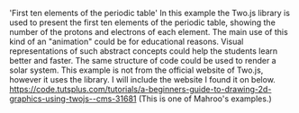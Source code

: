 'First ten elements of the periodic table'
In this example the Two.js library is used to present the first ten elements of the periodic table, showing the number of the protons and electrons of each element.
The main use of this kind of an "animation" could be for educational reasons. Visual representations of such abstract concepts could help the students learn better and faster.
The same structure of code could be used to render a solar system.
This example is not from the official website of Two.js, however it uses the library. I will include the website I found it on below.
https://code.tutsplus.com/tutorials/a-beginners-guide-to-drawing-2d-graphics-using-twojs--cms-31681
(This is one of Mahroo's examples.)